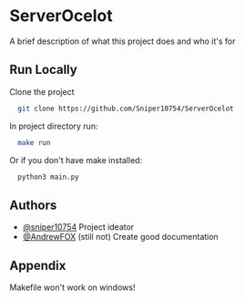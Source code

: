 
# ServerOcelot

A brief description of what this project does and who it's for


## Run Locally

Clone the project

```bash
  git clone https://github.com/Sniper10754/ServerOcelot
```

In project directory run: 
```bash
  make run 
```
Or if you don't have make installed:
```bash
  python3 main.py
```


## Authors

- [@sniper10754](https://www.github.com/Sniper10754) Project ideator
- [@AndrewFOX](https://github.com/AndrewFox-DEV) (still not) Create good documentation 

## Appendix

Makefile won't work on windows!
